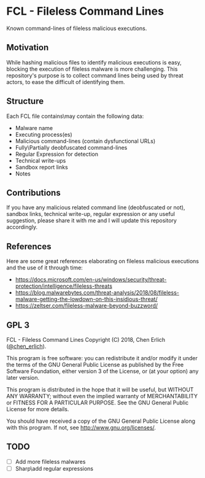 # FCL - Fileless Command Lines
Known command-lines of fileless malicious executions. 

## Motivation

While hashing malicious files to identify malicious executions is easy, blocking the execution of fileless malware is more challenging.
This repository's purpose is to collect command lines being used by threat actors, to ease the difficult of identifying them.

## Structure

Each FCL file contains\may contain the following data:
* Malware name
* Executing process(es)
* Malicious command-lines (contain dysfunctional URLs)
* Fully\Partially deobfuscated command-lines
* Regular Expression for detection
* Technical write-ups
* Sandbox report links
* Notes

## Contributions
If you have any malicious related command line (deobfuscated or not), sandbox links, technical write-up, regular expression or any useful suggestion, please share it with me and I will update this repository accordingly.

## References
Here are some great references elaborating on fileless malicious executions and the use of it through time:
* https://docs.microsoft.com/en-us/windows/security/threat-protection/intelligence/fileless-threats
* https://blog.malwarebytes.com/threat-analysis/2018/08/fileless-malware-getting-the-lowdown-on-this-insidious-threat/
* https://zeltser.com/fileless-malware-beyond-buzzword/


## GPL 3
FCL - Fileless Command Lines Copyright (C) 2018, Chen Erlich ([@chen_erlich](https://twitter.com/chen_erlich)).

This program is free software: you can redistribute it and/or modify it under the terms of the GNU General Public License as published by the Free Software Foundation, either version 3 of the License, or (at your option) any later version.

This program is distributed in the hope that it will be useful, but WITHOUT ANY WARRANTY; without even the implied warranty of MERCHANTABILITY or FITNESS FOR A PARTICULAR PURPOSE. See the GNU General Public License for more details.

You should have received a copy of the GNU General Public License along with this program. If not, see http://www.gnu.org/licenses/.


## TODO
- [ ] Add more fileless malwares
- [ ] Sharp\add regular expressions

